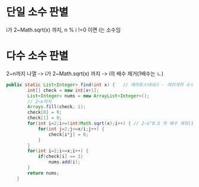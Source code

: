 # 단일 소수 판별

i가 2~Math.sqrt(x) 까지, n % i !=0 이면 i는 소수임



# 다수 소수 판별

2~n까지 나열 -> i가 2~Math.sqrt(x) 까지 -> i의 배수 제거(1배수는 ㄴ)

```java
public static List<Integer> find(int x) {	// 에라토스테네스 - 여러개의 소수 찾기
    	int[] check = new int[x+1];
    	List<Integer> nums = new ArrayList<Integer>();
    	// 2~x까지
    	Arrays.fill(check, 1);	
    	check[0] = 0;
    	check[1] = 0;
    	for(int i=2;i<=(int)Math.sqrt(x);i++) {	// 2~x^0.5 의 배수 제외(1배는 ㄴㄴ)
    		for(int j=2;j<=x/i;j++) {
    			check[i*j] = 0;
    		}
    	}
    	for(int i=2;i<=x;i++) {
    		if(check[i] == 1)
    			nums.add(i);
    	}
    	return nums;
    }
```

